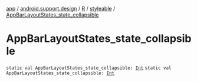 [app](../../../index.md) / [android.support.design](../../index.md) / [R](../index.md) / [styleable](index.md) / [AppBarLayoutStates_state_collapsible](./-app-bar-layout-states_state_collapsible.md)

# AppBarLayoutStates_state_collapsible

`static val AppBarLayoutStates_state_collapsible: `[`Int`](https://kotlinlang.org/api/latest/jvm/stdlib/kotlin/-int/index.html)
`static val AppBarLayoutStates_state_collapsible: `[`Int`](https://kotlinlang.org/api/latest/jvm/stdlib/kotlin/-int/index.html)